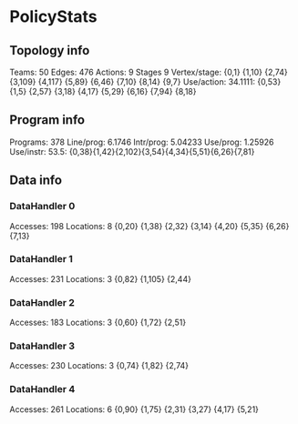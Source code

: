 # PolicyStats
## Topology info
Teams:		50
Edges:		476
Actions:	9
Stages		9
Vertex/stage:	{0,1} {1,10} {2,74} {3,109} {4,117} {5,89} {6,46} {7,10} {8,14} {9,7} 
Use/action:	34.1111: {0,53} {1,5} {2,57} {3,18} {4,17} {5,29} {6,16} {7,94} {8,18} 

## Program info
Programs:	378
Line/prog:	6.1746
Intr/prog:	5.04233
Use/prog:	1.25926
Use/instr:	53.5: {0,38}{1,42}{2,102}{3,54}{4,34}{5,51}{6,26}{7,81}

## Data info

### DataHandler 0
Accesses:	198
Locations:	8
{0,20} {1,38} {2,32} {3,14} {4,20} {5,35} {6,26} {7,13} 

### DataHandler 1
Accesses:	231
Locations:	3
{0,82} {1,105} {2,44} 

### DataHandler 2
Accesses:	183
Locations:	3
{0,60} {1,72} {2,51} 

### DataHandler 3
Accesses:	230
Locations:	3
{0,74} {1,82} {2,74} 

### DataHandler 4
Accesses:	261
Locations:	6
{0,90} {1,75} {2,31} {3,27} {4,17} {5,21} 